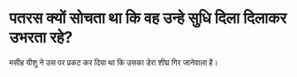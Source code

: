 # पतरस क्यों सोचता था कि वह उन्हे सुधि दिला दिलाकर उभरता रहे?
मसीह यीशु ने उस पर प्रकट कर दिया था कि उसका डेरा शीघ्र गिर जानेवाला है।